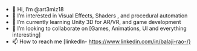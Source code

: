 - 👋 Hi, I’m @art3miz18
- 👀 I’m interested in Visual Effects, Shaders , and procedural automation
- 🌱 I’m currently learning Unity 3D for AR/VR, and game development
- 💞️ I’m looking to collaborate on [Games, Animations, UI and everything interesting]
- 📫 How to reach me [linkedIn- https://www.linkedin.com/in/balaji-rao-/}

<!---
art3miz18/art3miz18 is a ✨ special ✨ repository because its `README.md` (this file) appears on your GitHub profile.
You can click the Preview link to take a look at your changes.
--->
